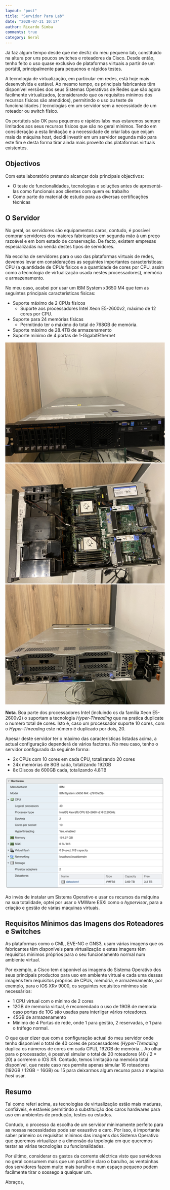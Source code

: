 ```yaml
---
layout: "post"
title: "Servidor Para Lab"
date: "2020-07-21 10:17"
author: Ricardo Simba
comments: true
category: Geral
---
```

Já faz algum tempo desde que me desfiz do meu pequeno lab, constituído na altura por uns poucos switches e roteadores da Cisco. Desde então, tenho feito o uso quase exclusivo de plataformas virtuais a partir de um portátil, principalmente para pequenos e rápidos testes.

A tecnologia de virtualização, em particular em redes, está hoje mais desenvolvida e estável. Ao mesmo tempo, os principais fabricantes têm disponível versões dos seus Sistemas Operativos de Redes que são agora facilmente virtualizados, (considerando que os requisitos mínimos dos recursos físicos são atendidos), permitindo o uso ou teste de funcionalidades / tecnologias em um servidor sem a necessidade de um roteador ou switch físico.

Os portáteis são OK para pequenos e rápidos labs mas estaremos sempre limitados aos seus recursos físicos que são no geral mínimos. Tendo em consideração a esta limitação e a necessidade de criar labs que exijam mais da máquina *host*, decidi investir em um servidor segunda mão para este fim e desta forma tirar ainda mais proveito das plataformas virtuais existentes.

## Objectivos

Com este laboratório pretendo alcançar dois principais objectivos:
- O teste de funcionalidades, tecnologias e soluções antes de apresentá-las como funcionais aos clientes com quem eu trabalho
- Como parte do material de estudo para as diversas certificações técnicas

## O Servidor

No geral, os servidores são equipamentos caros, contudo, é possível comprar servidores dos maiores fabricantes em segunda mão à um preço razoável e em bom estado de conservação. De facto, existem empresas especializadas na venda destes tipos de servidores.

Na escolha de servidores para o uso das plataformas virtuais de redes, devemos levar em considerações as seguintes importantes características: CPU (a quantidade de CPUs físicos e a quantidade de cores por CPU, assim como a tecnologia de virtualização usada nestes processadores), memória e armazenamento.

No meu caso, acabei por usar um IBM System x3650 M4 que tem as seguintes principais características físicas:
- Suporte máximo de 2 CPUs físicos
	- Suporte aos processadores Intel Xeon E5-2600v2, máximo de 12 cores por CPU.
- Suporte para 24 memórias físicas
	- Permitindo ter o máximo do total de 768GB de memória.
- Suporte máximo de 28.4TB de armazenamento
- Suporte mínimo de 4 portas de 1-GigabitEthernet

<img src="/assets/s1.JPG" class="align-center">
<img src="/assets/s2.JPG" class="align-center">
<img src="/assets/s3.JPG" class="align-center">

**Nota**. Boa parte dos processadores Intel (incluindo os da família Xeon E5-2600v2) o suportam a tecnologia *Hyper-Threading* que na pratica duplicate o numero total de cores. Isto é, caso um processador suporte 10 cores, com o *Hyper-Threading* este número é duplicado por dois, 20.

Apesar deste servidor ter o máximo das características listadas acima, a actual configuração dependerá de vários factores. No meu caso, tenho o servidor configurado da seguinte forma:
- 2x CPUs com 10 cores em cada CPU, totalizando 20 cores
- 24x memórias de 8GB cada, totalizando 192GB
- 8x Discos de 600GB cada, totalizando 4.8TB

<img src="/assets/ESXi.jpg" class="align-center">

Ao invés de instalar um Sistema Operativo e usar os recursos da máquina na sua totalidade, optei por usar o VMWare ESXi como o *hypervisor*, para a criação e gestão de várias máquinas virtuais.

## Requisitos Mínimos das Imagens dos Roteadores e Switches

As plataformas como o CML, EVE-NG e GNS3, usam várias imagens que os fabricantes têm disponíveis para virtualização e estas imagens têm requisitos mínimos próprios para o seu funcionamento normal num ambiente virtual.

Por exemplo, a Cisco tem disponível as imagens do Sistema Operativo dos seus principais productos para uso em ambiente virtual e cada uma dessas imagens tem requisitos próprios de CPUs, memória, e armazenamento, por exemplo, para o IOS XRv 9000, os seguintes requisitos mínimos são necessários:
- 1 CPU virtual com o mínimo de 2 cores
- 12GB de memoria virtual, é recomendado o uso de 19GB de memoria caso portas de 10G são usadas para interligar vários roteadores.
- 45GB de armazenamento
- Mínimo de 4 Portas de rede, onde 1 para gestão, 2 reservadas, e 1 para o tráfego normal.

O que quer dizer que com a configuração actual do meu servidor onde tenho disponível o total de 40 cores de processadores (*Hyper-Threading* duplica os números de cores em cada CPU), 192GB de memória… Ao olhar para o processador, é possível simular o total de 20 roteadores (40 / 2 = 20) a correrem o IOS XR. Contudo, temos limitação na memória total disponível, que neste caso nos permite apenas simular 16 roteadores (192GB / 12GB = 16GB) ou 15 para deixarmos algum recurso para a maquina *host* usar.

## Resumo

Tal como referi acima, as tecnologias de virtualização estão mais maduras, confiáveis, e estáveis permitindo a substituição dos caros hardwares para uso em ambientes de produção, testes ou estudos.

Contudo, o processo da escolha de um servidor minimamente perfeito para as nossas necessidades pode ser exaustivo e caro. Por isso, é importante saber primeiro os requisitos mínimos das imagens dos Sistema Operativo que queremos virtualizar e a dimensão da topologia em que queremos testar as várias tecnologias ou funcionalidades.

Por último, considerar os gastos da corrente eléctrica visto que servidores no geral consumem mais que um portátil e claro o barulho, as ventoinhas dos servidores fazem muito mais barulho e num espaço pequeno podem facilmente tirar o sossego a qualquer um.

Abraços,
